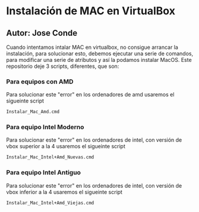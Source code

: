 # Instalación de MAC en VirtualBox
## Autor: Jose Conde 

Cuando intentamos intalar MAC en virtualbox, no consigue arrancar la instalación, para solucionar esto, debemos ejecutar una serie de comandos, para modificar
una serie de atributos y así la podamos instalar MacOS. Este repositorio deje 3 scripts, diferentes, que son: 

### Para equipos con AMD
Para solucionar este "error" en los ordenadores de amd usaremos el sigueinte script
```cmd
Instalar_Mac_Amd.cmd
```

### Para equipo Intel Moderno
Para solucionar este "error" en los ordenadores de intel, con versión de vbox superior a la 4 usaremos el sigueinte script
```cmd
Instalar_Mac_Intel+Amd_Nuevas.cmd
```
### Para equipo Intel Antiguo
Para solucionar este "error" en los ordenadores de intel, con versión de vbox inferior a la 4 usaremos el sigueinte script
```cmd
Instalar_Mac_Intel+Amd_Viejas.cmd
```
